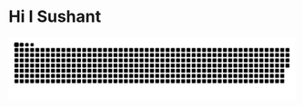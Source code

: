 # Hi I Sushant 
![snake gif](https://raw.githubusercontent.com/shrethssushant/shrethssushant/output/github-snake-dark.svg)
